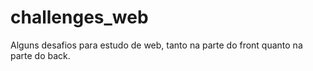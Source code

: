 # challenges_web
Alguns desafios para estudo de web, tanto na parte do front quanto na parte do back.
